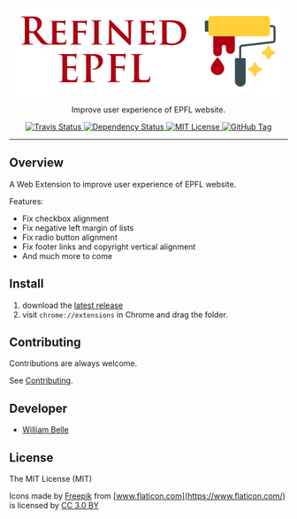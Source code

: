 <p align="center">
  <img alt="Refined EPFL" src="https://raw.githubusercontent.com/williambelle/refined-epfl/master/docs/readme/readme-logo.png">
</p>

<p align="center">
  Improve user experience of EPFL website.
</p>

<p align="center">
  <a href="https://travis-ci.org/williambelle/refined-epfl">
    <img alt="Travis Status" src="https://travis-ci.org/williambelle/refined-epfl.svg?branch=master">
  </a>
  <a href="https://david-dm.org/williambelle/refined-epfl">
    <img alt="Dependency Status" src="https://david-dm.org/williambelle/refined-epfl/status.svg"/>
  </a>
  <a href="https://raw.githubusercontent.com/williambelle/refined-epfl/master/LICENSE">
    <img alt="MIT License" src="https://img.shields.io/badge/license-MIT-blue.svg">
  </a>
  <a href='https://github.com/williambelle/refined-epfl/tags'>
    <img alt="GitHub Tag" src="https://img.shields.io/github/tag/williambelle/refined-epfl.svg" />
  </a>
</p>

---

Overview
--------

A Web Extension to improve user experience of EPFL website.

Features:

  * Fix checkbox alignment
  * Fix negative left margin of lists
  * Fix radio button alignment
  * Fix footer links and copyright vertical alignment
  * And much more to come

Install
-------

  1. download the [latest release](https://github.com/williambelle/refined-epfl/releases/latest)
  2. visit `chrome://extensions` in Chrome and drag the folder.

Contributing
------------

Contributions are always welcome.

See [Contributing](CONTRIBUTING.md).

Developer
---------

  * [William Belle](https://github.com/williambelle)

License
-------

The MIT License (MIT)

Icons made by [Freepik](https://www.freepik.com/) from
[www.flaticon.com](https://www.flaticon.com/) is licensed by
[CC 3.0 BY](http://creativecommons.org/licenses/by/3.0/)
